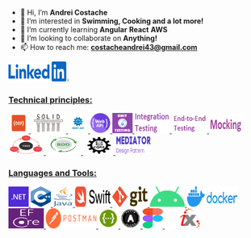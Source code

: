 - 👋 Hi, I’m **Andrei Costache**
- 👀 I’m interested in **Swimming, Cooking and a lot more!**
- 🌱 I’m currently learning **Angular** **React** **AWS**
- 💞️ I’m looking to collaborate on **Anything!**
- 📫 How to reach me: **costacheandrei43@gmail.com**

<p align="left">
<a href="https://www.linkedin.com/in/stelian-andrei-costache/" target="_blank" rel="noreferrer"> <img src="./Images/linkedin.png" alt="amplify" width="120" height="40"/> 
</p>

<h3 align="left">Technical principles:</h3>
<p align="left">
<a href="https://en.wikipedia.org/wiki/Object-oriented_programming" target="_blank" rel="noreferrer"> <img src="./Images/oop.png" alt="amplify" width="40" height="40"/> 
<a href="https://en.wikipedia.org/wiki/SOLID" target="_blank" rel="noreferrer"> <img src="./Images/solid.png" alt="amplify" width="70" height="40"/> 
<a href="https://en.wikipedia.org/wiki/Representational_state_transfer" target="_blank" rel="noreferrer"> <img src="./Images/rest.png" alt="amplify" width="40" height="40"/> 
<a href="https://en.wikipedia.org/wiki/Web_API" target="_blank" rel="noreferrer"> <img src="./Images/webApi.png" alt="amplify" width="40" height="40"/> 
<a href="https://en.wikipedia.org/wiki/Unit_testing" target="_blank" rel="noreferrer"> <img src="./Images/unitTesting.png" alt="amplify" width="40" height="40"/> 
<a href="https://en.wikipedia.org/wiki/Integration_testing" target="_blank" rel="noreferrer"> <img src="./Images/integrationTesting.jpg" alt="amplify" width="70" height="40"/> 
<a href="https://www.techopedia.com/definition/7035/end-to-end-test" target="_blank" rel="noreferrer"> <img src="./Images/endToEnd.jpg" alt="amplify" width="70" height="40"/> 
<a href="https://en.wikipedia.org/wiki/Mock_object" target="_blank" rel="noreferrer"> <img src="./Images/mocking.png" alt="amplify" width="70" height="40"/> 
<a href="https://en.wikipedia.org/wiki/Test-driven_development" target="_blank" rel="noreferrer"> <img src="./Images/tdd.png" alt="amplify" width="70" height="40"/> 
<a href="https://en.wikipedia.org/wiki/Behavior-driven_development" target="_blank" rel="noreferrer"> <img src="./Images/bdd.svg" alt="amplify" width="70" height="40"/> 
<a href="https://martinfowler.com/bliki/CQRS.html" target="_blank" rel="noreferrer"> <img src="./Images/cqrs.jpg" alt="amplify" width="60" height="40"/> 
<a href="https://en.wikipedia.org/wiki/Mediator_pattern" target="_blank" rel="noreferrer"> <img src="./Images/mediator.png" alt="amplify" width="70" height="40"/> 
</p>

<h3 align="left">Languages and Tools:</h3>
<p align="left">
<a href="https://en.wikipedia.org/wiki/.NET" target="_blank" rel="noreferrer"> <img src="./Images/.net.png" alt="amplify" width="40" height="40"/> 
<a href="https://en.wikipedia.org/wiki/C%2B%2B" target="_blank" rel="noreferrer"> <img src="./Images/c++.png" alt="amplify" width="40" height="40"/> 
<a href="https://en.wikipedia.org/wiki/Java_(programming_language)" target="_blank" rel="noreferrer"> <img src="./Images/java.png" alt="amplify" width="40" height="40"/> 
<a href="https://en.wikipedia.org/wiki/Swift_(programming_language)" target="_blank" rel="noreferrer"> <img src="./Images/swift.png" alt="amplify" width="70" height="40"/> 
<a href="https://en.wikipedia.org/wiki/Git" target="_blank" rel="noreferrer"> <img src="./Images/git.png" alt="amplify" width="70" height="40"/> 
<a href="https://en.wikipedia.org/wiki/Android_(operating_system)" target="_blank" rel="noreferrer"> <img src="./Images/android.png" alt="amplify" width="70" height="40"/> 
<a href="https://en.wikipedia.org/wiki/Docker_(software)" target="_blank" rel="noreferrer"> <img src="./Images/docker.png" alt="amplify" width="100" height="40"/> 
<a href="https://en.wikipedia.org/wiki/Entity_Framework" target="_blank" rel="noreferrer"> <img src="./Images/entityFramework.svg" alt="amplify" width="70" height="40"/> 
<a href="https://en.wikipedia.org/wiki/Postman_(software)" target="_blank" rel="noreferrer"> <img src="./Images/postman.png" alt="amplify" width="100" height="40"/> 
<a href="https://en.wikipedia.org/wiki/Swagger_(software)" target="_blank" rel="noreferrer"> <img src="./Images/swagger.png" alt="amplify" width="40" height="40"/> 
<a href="hhttps://en.wikipedia.org/wiki/OAuth" target="_blank" rel="noreferrer"> <img src="./Images/oauth.svg" alt="amplify" width="40" height="40"/> 
<a href="https://en.wikipedia.org/wiki/Figma_(software)" target="_blank" rel="noreferrer"> <img src="./Images/figma.png" alt="amplify" width="40" height="40"/> 
<a href="https://wixtoolset.org/" target="_blank" rel="noreferrer"> <img src="./Images/wix.png" alt="amplify" width="70" height="40"/> 
</p>
